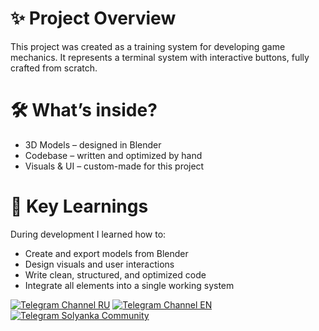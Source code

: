 # ✨ Project Overview
This project was created as a training system for developing game mechanics. 
It represents a terminal system with interactive buttons, fully crafted from scratch.  
# 🛠 What’s inside?
- 3D Models – designed in Blender
- Codebase – written and optimized by hand
- Visuals & UI – custom-made for this project
# 🎯 Key Learnings
During development I learned how to:  
- Create and export models from Blender
- Design visuals and user interactions 
- Write clean, structured, and optimized code
- Integrate all elements into a single working system

[![Telegram Channel RU](https://img.shields.io/endpoint?style=for-the-badge&color=0891b2&labelColor=1c1917&url=https%3A%2F%2Ftg.sumanjay.workers.dev%2Fgamedev_my_love&label=Channel%20RU)](https://t.me/gamedev_my_love)
[![Telegram Channel EN](https://img.shields.io/endpoint?style=for-the-badge&color=0891b2&labelColor=1c1917&url=https%3A%2F%2Ftg.sumanjay.workers.dev%2Fgamedev_my_love_2&label=Channel%20EN)](https://t.me/gamedev_my_love_2)
[![Telegram Solyanka Community](https://img.shields.io/endpoint?label=Solyanka%20community&style=for-the-badge&color=0891b2&labelColor=1c1917&url=https%3A%2F%2Ftg.sumanjay.workers.dev%2Fsolycmty)](https://t.me/solycmty)
